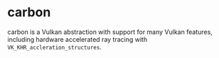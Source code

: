 # carbon

carbon is a Vulkan abstraction with support for many Vulkan features,
including hardware accelerated ray tracing with `VK_KHR_accleration_structures`.
